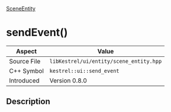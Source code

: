 [SceneEntity](index)
# sendEvent()
| Aspect | Value |
| --- | --- |
| Source File | `libKestrel/ui/entity/scene_entity.hpp` |
| C++ Symbol | `kestrel::ui::send_event` |
| Introduced | Version 0.8.0 |
## Description

